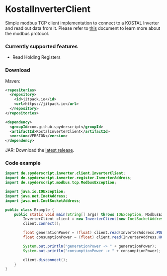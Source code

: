 # KostalInverterClient
Simple modbus TCP client implementation to connect to a KOSTAL Inverter and read out data from it.
Please refer to [this](https://www.photovoltaikforum.com/core/attachment/81082-ba-kostal-interface-modbus-tcp-sunspec-pdf) document to learn more about the modbus protocol.

### Currently supported features

- Read Holding Registers

### Download
Maven:
```xml
<repositories>
  <repository>
    <id>jitpack.io</id>
    <url>https://jitpack.io</url>
  </repository>
</repositories>

<dependency>
  <groupId>com.github.spyderscript</groupId>
  <artifactId>KostalInverterClient</artifactId>
  <version>VERSION</version>
</dependency>
```
JAR:
Download the [latest release](https://github.com/SpyderScript/KostalInverterClient/releases/latest).


### Code example
```java
import de.spyderscript.inverter.client.InverterClient;
import de.spyderscript.inverter.register.InverterAddress;
import de.spyderscript.modbus.tcp.ModbusException;

import java.io.IOException;
import java.net.InetAddress;
import java.net.InetSocketAddress;

public class Example {
    public static void main(String[] args) throws IOException, ModbusException {
        InverterClient client = new InverterClient(new InetSocketAddress(InetAddress.getByName("[IP-Address]"), 1502), (byte) 71);
        client.connect();

        float generationPower = (float) client.read(InverterAddress.POWER_DC1).getData() + (float) client.read(InverterAddress.POWER_DC2).getData();
        float consumptionPower = (float) client.read(InverterAddress.HOME_OWN_CONSUMPTION_FROM_PV).getData() + (float) client.read(InverterAddress.HOME_OWN_CONSUMPTION_FROM_GRID).getData() + (float) client.read(InverterAddress.HOME_OWN_CONSUMPTION_FROM_BATTERY).getData();

        System.out.println("generationPower -> " + generationPower);
        System.out.println("consumptionPower -> " + consumptionPower);

        client.disconnect();
    }
}
```
